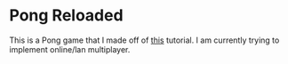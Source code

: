 <h1>Pong Reloaded</h1>
This is a Pong game that I made off of <a href="http://www.youtube.com/watch?v=E-CJYELJa88">this</a> tutorial.
I am currently trying to implement online/lan multiplayer.

